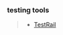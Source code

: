 ### testing tools
>- [TestRail](https://www.testrail.com/?utm_term=newbrand&utm_campaign=yt_dg_tier0_social_video_brand_in_market&utm_source=google&utm_medium=cpc&utm_content=in_market&gclid=Cj0KCQjw9fqnBhDSARIsAHlcQYSl03aEYobLQ1fISwL0SwkHzvXGnM6Y32N_xkqXsAvzheGJ6kUhzmgaAiAvEALw_wcB)
